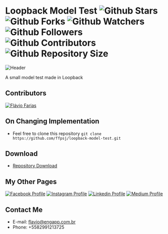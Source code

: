 # Loopback Model Test ![Github Stars](https://img.shields.io/github/stars/ffpsj/loopback-model-test.svg?label=Stars) ![Github Forks](https://img.shields.io/github/forks/ffpsj/loopback-model-test.svg?label=Forks) ![Github Watchers](https://img.shields.io/github/watchers/ffpsj/loopback-model-test.svg?label=Watchers) ![Github Followers](https://img.shields.io/github/followers/ffpsj.svg?label=Followers) ![Github Contributors](https://img.shields.io/github/contributors/ffpsj/loopback-model-test.svg?label=Contributors) ![Github Repository Size](https://img.shields.io/github/repo-size/ffpsj/loopback-model-test.svg?label=Size)

![Header](https://i.imgur.com/if7SJ0R.png)

A small model test made in Loopback

## Contributors
<a href="https://github.com/ffpsj"><img src="https://i.imgur.com/TlK8zDB.png" title="Flávio Farias"></a>

## On Changing Implementation
+ Feel free to clone this repository `git clone https://github.com/ffpsj/loopback-model-test.git`

## Download
+ [Repository Download](https://github.com/ffpsj/loopback-model-test/archive/master.zip)

## My Other Pages
<a href="https://www.facebook.com/flaviofariasjr"><img src="https://i.imgur.com/bHRTPvs.png" title="Facebook Profile"></a> <a href="https://www.instagram.com/flavioaq2"><img src="https://i.imgur.com/VrYSoc0.png" title="Instagram Profile"></a> <a href="https://www.linkedin.com/in/ffpsj"><img src="https://i.imgur.com/ERL5FFt.png" title="Linkedin Profile"></a> <a href="https://www.medium.com/@ffpsj"><img src="https://i.imgur.com/UPR0HtK.png" title="Medium Profile"></a>

## Contact Me
+ E-mail: flavio@engapp.com.br
+ Phone: +5582991213725
